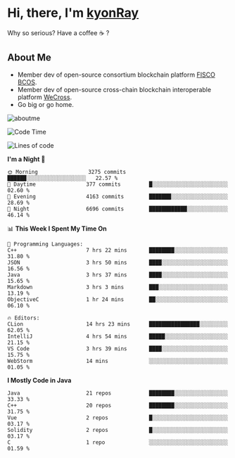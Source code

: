 # Hi, there, I'm [kyonRay](https://kyonRay.github.io)

Why so serious? Have a coffee ☕️ ?

## About Me

- Member dev of open-source consortium blockchain platform [FISCO BCOS](https://github.com/FISCO-BCOS).
- Member dev of open-source cross-chain blockchain interoperable platform [WeCross](https://github.com/WeBankBlockchain/WeCross).
- Go big or go home.

![aboutme](https://github-readme-stats.vercel.app/api?username=kyonRay&count_private=true&show_icons=true)

<!-- ![top-langs](https://github-readme-stats.vercel.app/api/top-langs/?username=kyonRay&layout=compact&hide=shell,html) -->

<!--START_SECTION:waka-->
![Code Time](http://img.shields.io/badge/Code%20Time-30%20hrs%2054%20mins-blue)

![Lines of code](https://img.shields.io/badge/From%20Hello%20World%20I%27ve%20Written-11.7%20million%20lines%20of%20code-blue)

**I'm a Night 🦉** 

```text
🌞 Morning                3275 commits        ██████░░░░░░░░░░░░░░░░░░░   22.57 % 
🌆 Daytime                377 commits         █░░░░░░░░░░░░░░░░░░░░░░░░   02.60 % 
🌃 Evening                4163 commits        ███████░░░░░░░░░░░░░░░░░░   28.69 % 
🌙 Night                  6696 commits        ████████████░░░░░░░░░░░░░   46.14 % 
```


📊 **This Week I Spent My Time On** 

```text
💬 Programming Languages: 
C++                      7 hrs 22 mins       ████████░░░░░░░░░░░░░░░░░   31.80 % 
JSON                     3 hrs 50 mins       ████░░░░░░░░░░░░░░░░░░░░░   16.56 % 
Java                     3 hrs 37 mins       ████░░░░░░░░░░░░░░░░░░░░░   15.65 % 
Markdown                 3 hrs 3 mins        ███░░░░░░░░░░░░░░░░░░░░░░   13.19 % 
ObjectiveC               1 hr 24 mins        ██░░░░░░░░░░░░░░░░░░░░░░░   06.10 % 

🔥 Editors: 
CLion                    14 hrs 23 mins      ████████████████░░░░░░░░░   62.05 % 
IntelliJ                 4 hrs 54 mins       █████░░░░░░░░░░░░░░░░░░░░   21.15 % 
VS Code                  3 hrs 39 mins       ████░░░░░░░░░░░░░░░░░░░░░   15.75 % 
WebStorm                 14 mins             ░░░░░░░░░░░░░░░░░░░░░░░░░   01.05 % 
```

**I Mostly Code in Java** 

```text
Java                     21 repos            ████████░░░░░░░░░░░░░░░░░   33.33 % 
C++                      20 repos            ████████░░░░░░░░░░░░░░░░░   31.75 % 
Vue                      2 repos             █░░░░░░░░░░░░░░░░░░░░░░░░   03.17 % 
Solidity                 2 repos             █░░░░░░░░░░░░░░░░░░░░░░░░   03.17 % 
C                        1 repo              ░░░░░░░░░░░░░░░░░░░░░░░░░   01.59 % 
```




<!--END_SECTION:waka-->
